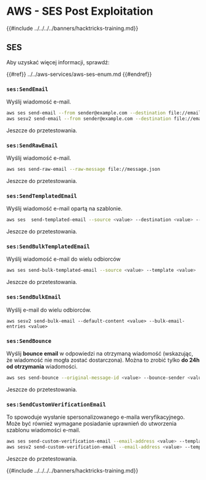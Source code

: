 # AWS - SES Post Exploitation

{{#include ../../../../banners/hacktricks-training.md}}

## SES

Aby uzyskać więcej informacji, sprawdź:

{{#ref}}
../../aws-services/aws-ses-enum.md
{{#endref}}

### `ses:SendEmail`

Wyślij wiadomość e-mail.
```bash
aws ses send-email --from sender@example.com --destination file://emails.json --message file://message.json
aws sesv2 send-email --from sender@example.com --destination file://emails.json --message file://message.json
```
Jeszcze do przetestowania.

### `ses:SendRawEmail`

Wyślij wiadomość e-mail.
```bash
aws ses send-raw-email --raw-message file://message.json
```
Jeszcze do przetestowania.

### `ses:SendTemplatedEmail`

Wyślij wiadomość e-mail opartą na szablonie.
```bash
aws ses  send-templated-email --source <value> --destination <value> --template <value>
```
Jeszcze do przetestowania.

### `ses:SendBulkTemplatedEmail`

Wyślij wiadomość e-mail do wielu odbiorców
```bash
aws ses send-bulk-templated-email --source <value> --template <value>
```
Jeszcze do przetestowania.

### `ses:SendBulkEmail`

Wyślij e-mail do wielu odbiorców.
```
aws sesv2 send-bulk-email --default-content <value> --bulk-email-entries <value>
```
### `ses:SendBounce`

Wyślij **bounce email** w odpowiedzi na otrzymaną wiadomość (wskazując, że wiadomość nie mogła zostać dostarczona). Można to zrobić tylko **do 24h od otrzymania** wiadomości.
```bash
aws ses send-bounce --original-message-id <value> --bounce-sender <value> --bounced-recipient-info-list <value>
```
Jeszcze do przetestowania.

### `ses:SendCustomVerificationEmail`

To spowoduje wysłanie spersonalizowanego e-maila weryfikacyjnego. Może być również wymagane posiadanie uprawnień do utworzenia szablonu wiadomości e-mail.
```bash
aws ses send-custom-verification-email --email-address <value> --template-name <value>
aws sesv2 send-custom-verification-email --email-address <value> --template-name <value>
```
Jeszcze do przetestowania.

{{#include ../../../../banners/hacktricks-training.md}}
